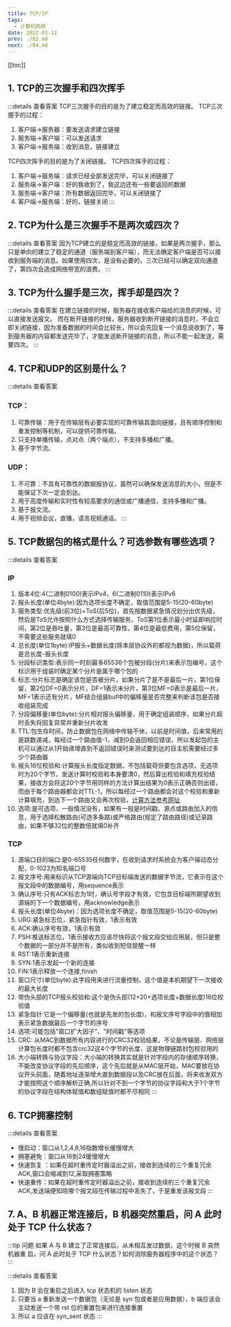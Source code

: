 ```yaml
---
title: TCP/IP
tags: 
  - 计算机网络
date: 2022-03-12
prev: ./02.md
next: ./04.md
---
```

[[toc]]
## 1. TCP的三次握手和四次挥手
:::details 查看答案
TCP三次握手的目的是为了建立稳定而高效的链接。
TCP三次握手的过程：
1. 客户端->服务器：要发送请求建立链接
2. 服务端->客户端：可以发送请求
3. 客户端->服务端：收到消息，链接建立

TCP四次挥手的目的是为了关闭链接。
TCP四次挥手的过程：
1. 客户端->服务端：请求已经全部发送完毕，可以关闭链接了
2. 服务端->客户端：好的我收到了，我这边还有一些要返回的数据
3. 服务端->客户端：所有数据返回完毕，可以关闭链接了
4. 客户端->服务端：好的，链接关闭
:::

## 2. TCP为什么是三次握手不是两次或四次？
:::details 查看答案
因为TCP建立的是稳定而高效的链接，如果是两次握手，那么只是单向的建立了稳定的通道（服务端到客户端），而无法确定客户端是否可以接收到服务端的消息。如果使用四次，是没有必要的，三次已经可以确定双向通道了，第四次会造成网络带宽的浪费。
:::

## 3. TCP为什么握手是三次，挥手却是四次？
:::details 查看答案
在建立链接的时候，服务器在接收客户端给的消息的时候，可以直接发送报文。
而在断开链接的时候，服务器收到断开链接的消息时，不会立即关闭链接，因为准备数据的时间会比较长，所以会先回复一个消息说收到了，等到服务器的内容都发送完毕了，才能发送断开链接的消息，所以不能一起发送，需要四次。
:::

## 4. TCP和UDP的区别是什么？
:::details 查看答案
### TCP：
1. 可靠传输：用于在传输层有必要实现的可靠传输其面向链接，且有顺序控制和重发控制等机制，可以提供可靠传输。
2. 只支持单播传输，点对点（两个端点），不支持多播和广播。
3. 基于字节流。

### UDP：
1. 不可靠：不具有可靠性的数据报协议，虽然可以确保发送消息的大小，但是不能保证下次一定会到达。
2. 用于高度传输和实时性有较高要求的通信或广播通信，支持多播和广播。
3. 基于报文流。
4. 用于视频会议，直播，语言视频通话。
:::

## 5. TCP数据包的格式是什么？可选参数有哪些选项？

:::details 查看答案
### IP
1. 版本4位:4(二进制0100)表示IPv4，6(二进制0110)表示IPv6
2. 报头长度(单位4byte):因为选项长度不确定，取值范围是5-15(20-60byte)
3. 服务类型:优先级(前3位)+ToS(后5位)，首先按数据紧急情况划分出优先级，然后是ToS允许按照什么方式选择传输服务，ToS第1位表示最小时延即响应时间，第2位是吞吐量，第3位是最高可靠性，第4位是最低费用，第5位保留，不需要这些服务就填0
4. 总长度(单位1byte):IP报头+数据长度(除本层协议外的都视为数据)，所以载荷是总长度-报头长度
5. 分段标识类型:表示同一时刻最多65536个包被分段(分片)来表示包编号，这个标识用于组装时确定某个分片是属于哪个包的
6. 标志:分片标志是确定该包是否被分片，如果分片了是不是最后一片，第1位保留，第2位DF=0表示分片，DF=1表示未分片，第3位MF=0表示是最后一片，MF=1表示还有分片，MF结合组装buf中的偏移量是否完整来判断该包是否接收组装完成
7. 分段偏移量(单位byte):分片相对报头偏移量，用于确定组装顺序，如果分片超时丢失将回复异常并重新分片收发
8. TTL:包生存时间，防止数据包在网络中传输不休，以前是时间值，后来常用的是跳数递减，每经过一个路由值-1，减到0会返回相应错误，所以发起包的主机可以通过从1开始递增直到不返回错误时来测试要到达的目主机需要经过多少个路由器
9. 报头16位校验和:计算报头长度指定数据，不包括载荷但要包含选项，无选项时为20个字节，发送计算时校验和本身要清0，然后算出校验和填充校验结果，接收方会将这20个字节用同样的方法计算出结果为0表示正确否则出错，而由于每个路由器都会对TTL-1，所以每经过一个路由都会对这个校验和重新计算填充，到达下一个路由又会再次校验，[计算方法参考网址](https://blog.csdn.net/wswit/article/details/46822189)
10. 选项:是可选项，一般情况没有，如果有一般是时间戳、源点或路由加入的信息，用于选择松散路由(可选多条路)或严格路由(规定了路由路径)或记录路由，如果不够32位的整数倍就填0补齐
### TCP
1. 源端口目的端口:是0-65535任何数字，在收到请求时系统会为客户端动态分配，0-1023为知名端口号
2. 报文序号:用来标识从TCP源端向TCP目标端发送的数据字节流，它表示在这个报文段中的数据编号，用sequence表示
3. 确认序号:只有ACK标志为1时，确认号字段才有效，它包含目标端所期望收到源端的下一个数据编号，用acknowledge表示
4. 报头长度(单位4byte)：因为选项长度不确定，取值范围是5-15(20-60byte)
5. URG:紧急标志位，紧急指针有效，1表示有效
6. ACK:确认序号有效，1表示有效
7. PSH:推送标志位，1表示接收方应该尽快将这个报文段交给应用层，但只是整个数据的一部分并不是所有，类似收到短信提醒一样
8. RST:1表示重新连接
9. SYN:1表示发起一个新的连接
10. FIN:1表示释放一个连接,finish
11. 窗口尺寸(单位byte):此字段用来进行流量控制，这个值是本机期望下一次接收的最大长度
12. 带伪头部的TCP报头校验和:这个是伪头部(12+20+选项长度+数据长度)16位校验值
13. 紧急指针:它是一个偏移量(也就是先发的包长度)，和报文序号字段中的值相加表示紧急数据最后一个字节的序号
14. 选项:可能包括"窗口扩大因子"、"时间戳"等选项
15. CRC: 从MAC到数据所有内容进行的CRC32校验结果，不论是传输层、网络层计算包长度时都不包含crc32这4个字节的长度，这是物理链路封包校验用的
16. 大小端转换与协议字段：大小端的转换其实就是针对字段内的存储顺序转换，不能改变协议字段的先后顺序，这个先后就是从MAC层开始，MAC要放在协议开头前面，随着地址逐渐增大直到数据段以及CRC放在后面，将来收发双方才能按照这个顺序解析正确,所以针对不到一个字节的协议字段和大于1个字节的协议字段在结构体赋值和数组赋值时都不尽相同
:::

## 6. TCP拥塞控制

:::details 查看答案
- 慢启动：窗口从1,2,4,8,16指数增长缓慢增大
- 拥塞避免：窗口从16到24缓慢增大
- 快速恢复 ：如果在超时重传定时器溢出之前，接收到连续的三个重复冗余ACK,窗口会缩减到12,采取拥塞策略
- 快速重传：如果在超时重传定时器溢出之前，接收到连续的三个重复冗余ACK,发送端便知晓哪个报文段在传输过程中丢失了，于是重发该报文段
:::

## 7. A、B 机器正常连接后，B 机器突然重启，问 A 此时 处于 TCP 什么状态？

:::tip 问题
如果 A 与 B 建立了正常连接后，从未相互发过数据，这个时候 B 突然机器重 启，问 A 此时处于 TCP 什么状态？如何消除服务器程序中的这个状态？
:::

:::details 查看答案
1. 因为 B 会在重启之后进入 tcp 状态机的 listen 状态
2. 只要当 a 重新发送一个数据包（无论是 syn 包或者是应用数据），b 端应该会主动发送一个带 rst 位的重置包来进行连接重置
3. 所以 a 应该在 syn_sent 状态
:::

